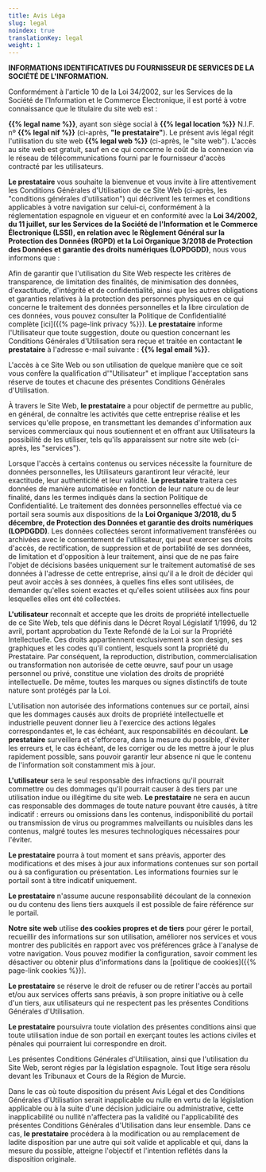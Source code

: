 ```yaml
---
title: Avis Léga
slug: legal
noindex: true
translationKey: legal
weight: 1
---
```


**INFORMATIONS IDENTIFICATIVES DU FOURNISSEUR DE SERVICES DE LA SOCIÉTÉ DE L'INFORMATION.**

Conformément à l'article 10 de la Loi 34/2002, sur les Services de la Société de l'Information et le Commerce Électronique, il est porté à votre connaissance que le titulaire du site web est :

**{{% legal name %}}**, ayant son siège social à **{{% legal location %}}** N.I.F. nº **{{% legal nif %}}** (ci-après, **"le prestataire"**). Le présent avis légal régit l'utilisation du site web **{{% legal web %}}** (ci-après, le "site web"). L'accès au site web est gratuit, sauf en ce qui concerne le coût de la connexion via le réseau de télécommunications fourni par le fournisseur d'accès contracté par les utilisateurs.

**Le prestataire** vous souhaite la bienvenue et vous invite à lire attentivement les Conditions Générales d'Utilisation de ce Site Web (ci-après, les "conditions générales d'utilisation") qui décrivent les termes et conditions applicables à votre navigation sur celui-ci, conformément à la réglementation espagnole en vigueur et en conformité avec la **Loi 34/2002, du 11 juillet, sur les Services de la Société de l'Information et le Commerce Électronique (LSSI), en relation avec le Règlement Général sur la Protection des Données (RGPD) et la Loi Organique 3/2018 de Protection des Données et garantie des droits numériques (LOPDGDD)**, nous vous informons que :

Afin de garantir que l'utilisation du Site Web respecte les critères de transparence, de limitation des finalités, de minimisation des données, d'exactitude, d'intégrité et de confidentialité, ainsi que les autres obligations et garanties relatives à la protection des personnes physiques en ce qui concerne le traitement des données personnelles et la libre circulation de ces données, vous pouvez consulter la Politique de Confidentialité complète [ici]({{% page-link privacy %}}). **Le prestataire** informe l'Utilisateur que toute suggestion, doute ou question concernant les Conditions Générales d'Utilisation sera reçue et traitée en contactant **le prestataire** à l'adresse e-mail suivante : **{{% legal email %}}**.

L'accès à ce Site Web ou son utilisation de quelque manière que ce soit vous confère la qualification d'"Utilisateur" et implique l'acceptation sans réserve de toutes et chacune des présentes Conditions Générales d'Utilisation.

À travers le Site Web, **le prestataire** a pour objectif de permettre au public, en général, de connaître les activités que cette entreprise réalise et les services qu'elle propose, en transmettant les demandes d'information aux services commerciaux qui nous soutiennent et en offrant aux Utilisateurs la possibilité de les utiliser, tels qu'ils apparaissent sur notre site web (ci-après, les "services").

Lorsque l'accès à certains contenus ou services nécessite la fourniture de données personnelles, les Utilisateurs garantiront leur véracité, leur exactitude, leur authenticité et leur validité. **Le prestataire** traitera ces données de manière automatisée en fonction de leur nature ou de leur finalité, dans les termes indiqués dans la section Politique de Confidentialité. Le traitement des données personnelles effectué via ce portail sera soumis aux dispositions de la **Loi Organique 3/2018, du 5 décembre, de Protection des Données et garantie des droits numériques (LOPDGDD)**. Les données collectées seront informativement transférées ou archivées avec le consentement de l'utilisateur, qui peut exercer ses droits d'accès, de rectification, de suppression et de portabilité de ses données, de limitation et d'opposition à leur traitement, ainsi que de ne pas faire l'objet de décisions basées uniquement sur le traitement automatisé de ses données à l'adresse de cette entreprise, ainsi qu'il a le droit de décider qui peut avoir accès à ses données, à quelles fins elles sont utilisées, de demander qu'elles soient exactes et qu'elles soient utilisées aux fins pour lesquelles elles ont été collectées.

**L'utilisateur** reconnaît et accepte que les droits de propriété intellectuelle de ce Site Web, tels que définis dans le Décret Royal Législatif 1/1996, du 12 avril, portant approbation du Texte Refondé de la Loi sur la Propriété Intellectuelle. Ces droits appartiennent exclusivement à son design, ses graphiques et les codes qu'il contient, lesquels sont la propriété du Prestataire. Par conséquent, la reproduction, distribution, commercialisation ou transformation non autorisée de cette œuvre, sauf pour un usage personnel ou privé, constitue une violation des droits de propriété intellectuelle. De même, toutes les marques ou signes distinctifs de toute nature sont protégés par la Loi.

L'utilisation non autorisée des informations contenues sur ce portail, ainsi que les dommages causés aux droits de propriété intellectuelle et industrielle peuvent donner lieu à l'exercice des actions légales correspondantes et, le cas échéant, aux responsabilités en découlant. **Le prestataire** surveillera et s'efforcera, dans la mesure du possible, d'éviter les erreurs et, le cas échéant, de les corriger ou de les mettre à jour le plus rapidement possible, sans pouvoir garantir leur absence ni que le contenu de l'information soit constamment mis à jour.

**L'utilisateur** sera le seul responsable des infractions qu'il pourrait commettre ou des dommages qu'il pourrait causer à des tiers par une utilisation indue ou illégitime du site web. **Le prestataire** ne sera en aucun cas responsable des dommages de toute nature pouvant être causés, à titre indicatif : erreurs ou omissions dans les contenus, indisponibilité du portail ou transmission de virus ou programmes malveillants ou nuisibles dans les contenus, malgré toutes les mesures technologiques nécessaires pour l'éviter.

**Le prestataire** pourra à tout moment et sans préavis, apporter des modifications et des mises à jour aux informations contenues sur son portail ou à sa configuration ou présentation. Les informations fournies sur le portail sont à titre indicatif uniquement.

**Le prestataire** n'assume aucune responsabilité découlant de la connexion ou du contenu des liens tiers auxquels il est possible de faire référence sur le portail.

**Notre site web** utilise **des cookies propres et de tiers** pour gérer le portail, recueillir des informations sur son utilisation, améliorer nos services et vous montrer des publicités en rapport avec vos préférences grâce à l'analyse de votre navigation. Vous pouvez modifier la configuration, savoir comment les désactiver ou obtenir plus d'informations dans la [politique de cookies]({{% page-link cookies %}}).

**Le prestataire** se réserve le droit de refuser ou de retirer l'accès au portail et/ou aux services offerts sans préavis, à son propre initiative ou à celle d'un tiers, aux utilisateurs qui ne respectent pas les présentes Conditions Générales d'Utilisation.

**Le prestataire** poursuivra toute violation des présentes conditions ainsi que toute utilisation indue de son portail en exerçant toutes les actions civiles et pénales qui pourraient lui correspondre en droit.

Les présentes Conditions Générales d'Utilisation, ainsi que l'utilisation du Site Web, seront régies par la législation espagnole. Tout litige sera résolu devant les Tribunaux et Cours de la Région de Murcie.

Dans le cas où toute disposition du présent Avis Légal et des Conditions Générales d'Utilisation serait inapplicable ou nulle en vertu de la législation applicable ou à la suite d'une décision judiciaire ou administrative, cette inapplicabilité ou nullité n'affectera pas la validité ou l'applicabilité des présentes Conditions Générales d'Utilisation dans leur ensemble. Dans ce cas, **le prestataire** procédera à la modification ou au remplacement de ladite disposition par une autre qui soit valide et applicable et qui, dans la mesure du possible, atteigne l'objectif et l'intention reflétés dans la disposition originale.

